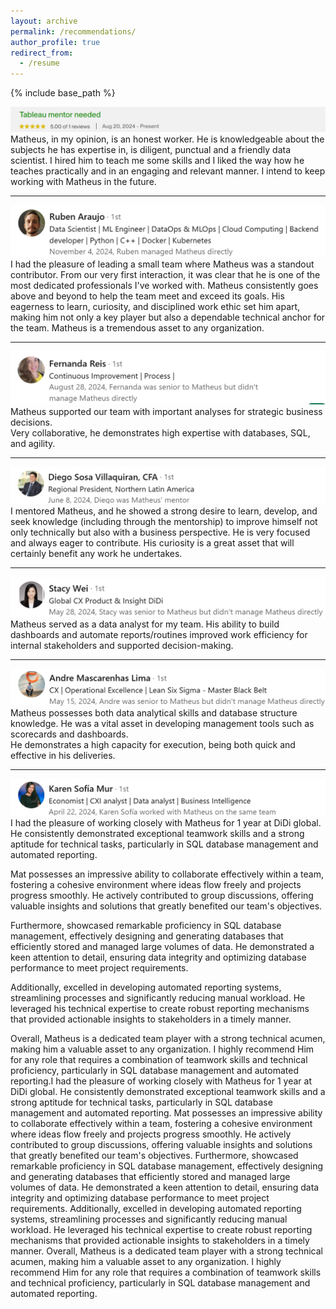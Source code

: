 ```yaml
---
layout: archive
permalink: /recommendations/
author_profile: true
redirect_from:
  - /resume
---
```


{% include base_path %}
<!-- {% include toc %} -->

![alt text](image-1.png)
Matheus, in my opinion, is an honest worker. He is knowledgeable about the subjects he has expertise in, is diligent, punctual and a friendly data scientist. I hired him to teach me some skills and I liked the way how he teaches practically and in an engaging and relevant manner. I intend to keep working with Matheus in the future.

___

![alt text](image-2.png)
I had the pleasure of leading a small team where Matheus was a standout contributor. From our very first interaction, it was clear that he is one of the most dedicated professionals I've worked with. Matheus consistently goes above and beyond to help the team meet and exceed its goals. His eagerness to learn, curiosity, and disciplined work ethic set him apart, making him not only a key player but also a dependable technical anchor for the team. Matheus is a tremendous asset to any organization.

___

![alt text](image-3.png)
Matheus supported our team with important analyses for strategic business decisions.  
Very collaborative, he demonstrates high expertise with databases, SQL, and agility.

___

![alt text](image-4.png)
I mentored Matheus, and he showed a strong desire to learn, develop, and seek knowledge (including through the mentorship) to improve himself not only technically but also with a business perspective. He is very focused and always eager to contribute. His curiosity is a great asset that will certainly benefit any work he undertakes.

___

![alt text](image-5.png)
Matheus served as a data analyst for my team. His ability to build dashboards and automate reports/routines improved work efficiency for internal stakeholders and supported decision-making.

___

![alt text](image-6.png)
Matheus possesses both data analytical skills and database structure knowledge. He was a vital asset in developing management tools such as scorecards and dashboards.  
He demonstrates a high capacity for execution, being both quick and effective in his deliveries.

___

![alt text](image-7.png)
I had the pleasure of working closely with Matheus for 1 year at DiDi global. He consistently demonstrated exceptional teamwork skills and a strong aptitude for technical tasks, particularly in SQL database management and automated reporting.

Mat possesses an impressive ability to collaborate effectively within a team, fostering a cohesive environment where ideas flow freely and projects progress smoothly. He actively contributed to group discussions, offering valuable insights and solutions that greatly benefited our team's objectives.

Furthermore, showcased remarkable proficiency in SQL database management, effectively designing and generating databases that efficiently stored and managed large volumes of data. He demonstrated a keen attention to detail, ensuring data integrity and optimizing database performance to meet project requirements.

Additionally, excelled in developing automated reporting systems, streamlining processes and significantly reducing manual workload. He leveraged his technical expertise to create robust reporting mechanisms that provided actionable insights to stakeholders in a timely manner.

Overall, Matheus is a dedicated team player with a strong technical acumen, making him a valuable asset to any organization. I highly recommend Him for any role that requires a combination of teamwork skills and technical proficiency, particularly in SQL database management and automated reporting.I had the pleasure of working closely with Matheus for 1 year at DiDi global. He consistently demonstrated exceptional teamwork skills and a strong aptitude for technical tasks, particularly in SQL database management and automated reporting. Mat possesses an impressive ability to collaborate effectively within a team, fostering a cohesive environment where ideas flow freely and projects progress smoothly. He actively contributed to group discussions, offering valuable insights and solutions that greatly benefited our team's objectives. Furthermore, showcased remarkable proficiency in SQL database management, effectively designing and generating databases that efficiently stored and managed large volumes of data. He demonstrated a keen attention to detail, ensuring data integrity and optimizing database performance to meet project requirements. Additionally, excelled in developing automated reporting systems, streamlining processes and significantly reducing manual workload. He leveraged his technical expertise to create robust reporting mechanisms that provided actionable insights to stakeholders in a timely manner. Overall, Matheus is a dedicated team player with a strong technical acumen, making him a valuable asset to any organization. I highly recommend Him for any role that requires a combination of teamwork skills and technical proficiency, particularly in SQL database management and automated reporting.



